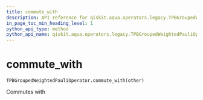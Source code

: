 ```yaml
---
title: commute_with
description: API reference for qiskit.aqua.operators.legacy.TPBGroupedWeightedPauliOperator.commute_with
in_page_toc_min_heading_level: 1
python_api_type: method
python_api_name: qiskit.aqua.operators.legacy.TPBGroupedWeightedPauliOperator.commute_with
---
```


# commute\_with

<span id="qiskit.aqua.operators.legacy.TPBGroupedWeightedPauliOperator.commute_with" />

`TPBGroupedWeightedPauliOperator.commute_with(other)`

Commutes with

